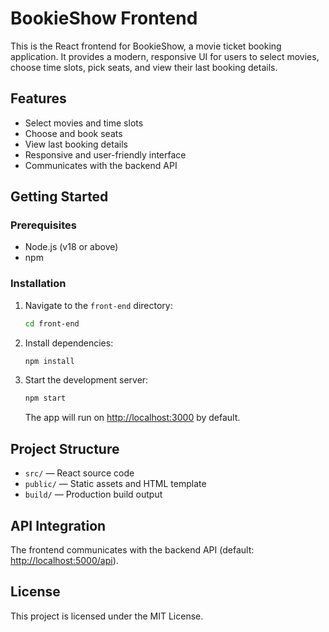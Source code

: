
# BookieShow Frontend

This is the React frontend for BookieShow, a movie ticket booking application. It provides a modern, responsive UI for users to select movies, choose time slots, pick seats, and view their last booking details.

## Features
- Select movies and time slots
- Choose and book seats
- View last booking details
- Responsive and user-friendly interface
- Communicates with the backend API

## Getting Started

### Prerequisites
- Node.js (v18 or above)
- npm

### Installation
1. Navigate to the `front-end` directory:
	```sh
	cd front-end
	```
2. Install dependencies:
	```sh
	npm install
	```
3. Start the development server:
	```sh
	npm start
	```
	The app will run on [http://localhost:3000](http://localhost:3000) by default.

## Project Structure
- `src/` — React source code
- `public/` — Static assets and HTML template
- `build/` — Production build output

## API Integration
The frontend communicates with the backend API (default: [http://localhost:5000/api](http://localhost:5000/api)).

## License

This project is licensed under the MIT License.
